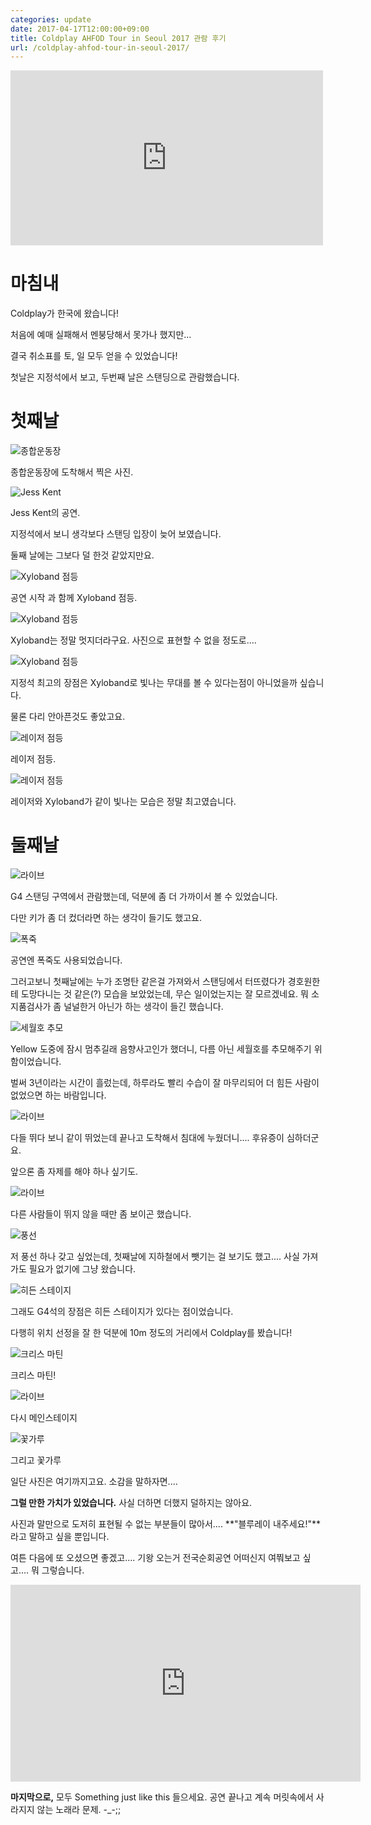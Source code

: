 ```yaml
---
categories: update
date: 2017-04-17T12:00:00+09:00
title: Coldplay AHFOD Tour in Seoul 2017 관람 후기
url: /coldplay-ahfod-tour-in-seoul-2017/
---
```


<iframe src="https://www.facebook.com/plugins/video.php?href=https%3A%2F%2Fwww.facebook.com%2Ffacebook%2Fvideos%2F10157791469555253%2F&width=500&show_text=false&appId=549493088742764&height=280" width="500" height="280" style="border:none;overflow:hidden" scrolling="no" frameborder="0" allowTransparency="true" allow="encrypted-media" allowFullScreen="true"></iframe>

# 마침내

Coldplay가 한국에 왔습니다!

처음에 예매 실패해서 멘붕당해서 못가나 했지만...

결국 취소표를 토, 일 모두 얻을 수 있었습니다!

첫날은 지정석에서 보고, 두번째 날은 스탠딩으로 관람했습니다.

# 첫째날

![종합운동장](01.jpg)

종합운동장에 도착해서 찍은 사진.

![Jess Kent](02.jpg)

Jess Kent의 공연.

지정석에서 보니 생각보다 스탠딩 입장이 늦어 보였습니다.

둘째 날에는 그보다 덜 한것 같았지만요.

![Xyloband 점등](03.jpg)

공연 시작 과 함께 Xyloband 점등.

![Xyloband 점등](04.jpg)

Xyloband는 정말 멋지더라구요. 사진으로 표현할 수 없을 정도로....

![Xyloband 점등](05.jpg)

지정석 최고의 장점은 Xyloband로 빛나는 무대를 볼 수 있다는점이 아니었을까 싶습니다.

물론 다리 안아픈것도 좋았고요.

![레이저 점등](06.jpg)

레이저 점등.

![레이저 점등](07.jpg)

레이저와 Xyloband가 같이 빛나는 모습은 정말 최고였습니다.

# 둘째날

![라이브](08.jpg)

G4 스탠딩 구역에서 관람했는데, 덕분에 좀 더 가까이서 볼 수 있었습니다.

다만 키가 좀 더 컸더라면 하는 생각이 들기도 했고요.

![폭죽](09.jpg)

공연엔 폭죽도 사용되었습니다.

그러고보니 첫째날에는 누가 조명탄 같은걸 가져와서 스탠딩에서 터뜨렸다가 경호원한테 도망다니는 것 같은(?) 모습을 보았었는데, 무슨 일이었는지는 잘 모르겠네요. 뭐 소지품검사가 좀 널널한거 아닌가 하는 생각이 들긴 했습니다.

![세월호 추모](10.jpg)

Yellow 도중에 잠시 멈추길래 음향사고인가 했더니, 다름 아닌 세월호를 추모해주기 위함이었습니다.

벌써 3년이라는 시간이 흘렀는데, 하루라도 빨리 수습이 잘 마무리되어 더 힘든 사람이 없었으면 하는 바람입니다.

![라이브](11.jpg)

다들 뛰다 보니 같이 뛰었는데 끝나고 도착해서 침대에 누웠더니.... 후유증이 심하더군요.

앞으론 좀 자제를 해야 하나 싶기도.

![라이브](12.jpg)

다른 사람들이 뛰지 않을 때만 좀 보이곤 했습니다.

![풍선](13.jpg)

저 풍선 하나 갖고 싶었는데, 첫째날에 지하철에서 뺏기는 걸 보기도 했고.... 사실 가져가도 필요가 없기에 그냥 왔습니다.

![히든 스테이지](14.jpg)

그래도 G4석의 장점은 히든 스테이지가 있다는 점이었습니다.

다행히 위치 선정을 잘 한 덕분에 10m 정도의 거리에서 Coldplay를 봤습니다!

![크리스 마틴](15.jpg)

크리스 마틴!

![라이브](16.jpg)

다시 메인스테이지

![꽃가루](17.jpg)

그리고 꽃가루

일단 사진은 여기까지고요. 소감을 말하자면....

**그럴 만한 가치가 있었습니다.** 사실 더하면 더했지 덜하지는 않아요.

사진과 말만으로 도저히 표현될 수 없는 부분들이 많아서.... **"블루레이 내주세요!"**라고 말하고 싶을 뿐입니다.

여튼 다음에 또 오셨으면 좋겠고.... 기왕 오는거 전국순회공연 어떠신지 여쭤보고 싶고.... 뭐 그렇습니다.

<iframe width="560" height="315" src="https://www.youtube.com/embed/FM7MFYoylVs" frameborder="0" allow="accelerometer; autoplay; encrypted-media; gyroscope; picture-in-picture" allowfullscreen></iframe>

**마지막으로,** 모두 Something just like this 들으세요. 공연 끝나고 계속 머릿속에서 사라지지 않는 노래라 문제. -\_-;;
